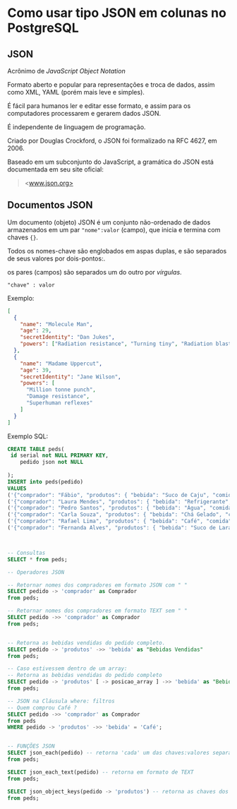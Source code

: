 # Como usar tipo JSON em colunas no PostgreSQL

## JSON

Acrônimo de *JavaScript Object Notation*

Formato aberto e popular para representações e troca de dados,
assim como XML, YAML (porém mais leve e simples).

É fácil para humanos ler e editar esse formato, e assim para os computadores processarem e gerarem dados JSON.

É independente de linguagem de programação.

Criado por Douglas Crockford, o JSON foi formalizado na RFC 4627, em 2006.

Baseado em um subconjunto do JavaScript, a gramática do JSON está documentada em seu site oficial:

> <www.json.org>

## Documentos JSON

Um documento (objeto) JSON é um conjunto não-ordenado de dados armazenados em um par `"nome":valor` (campo), que inicia e termina com chaves `{}`.

Todos os nomes-chave são englobados em aspas duplas, e são separados de seus valores por dois-pontos:.

os pares (campos) são separados um do outro por *vírgulas*.

`"chave" : valor`

Exemplo:

```json
[
  {
    "name": "Molecule Man",
    "age": 29,
    "secretIdentity": "Dan Jukes",
    "powers": ["Radiation resistance", "Turning tiny", "Radiation blast"]
  },
  {
    "name": "Madame Uppercut",
    "age": 39,
    "secretIdentity": "Jane Wilson",
    "powers": [
      "Million tonne punch",
      "Damage resistance",
      "Superhuman reflexes"
    ]
  }
]

```

Exemplo SQL:

```sql
CREATE TABLE peds(
 id serial not NULL PRIMARY KEY,
    pedido json not NULL
 
);
INSERT into peds(pedido)
VALUES
('{"comprador": "Fábio", "produtos": { "bebida": "Suco de Caju", "comida": "Pizza de Atum" }}'),
('{"comprador": "Laura Mendes", "produtos": { "bebida": "Refrigerante", "comida": "Hambúrguer" }}'),
('{"comprador": "Pedro Santos", "produtos": { "bebida": "Água", "comida": "Salada" }}'),
('{"comprador": "Carla Souza", "produtos": { "bebida": "Chá Gelado", "comida": "Sanduíche" }}'),
('{"comprador": "Rafael Lima", "produtos": { "bebida": "Café", "comida": "Bolo de Chocolate" }}'),
('{"comprador": "Fernanda Alves", "produtos": { "bebida": "Suco de Laranja", "comida": "Torta de Frango" }}');



-- Consultas
SELECT * from peds;

-- Operadores JSON

-- Retornar nomes dos compradores em formato JSON com " "
SELECT pedido -> 'comprador' as Comprador
from peds;

-- Retornar nomes dos compradores em formato TEXT sem " "
SELECT pedido ->> 'comprador' as Comprador
from peds;


-- Retorna as bebidas vendidas do pedido completo.
SELECT pedido -> 'produtos' ->> 'bebida' as "Bebidas Vendidas"
from peds;

-- Caso estivessem dentro de um array:
-- Retorna as bebidas vendidas do pedido completo
SELECT pedido -> 'produtos' [ -> posicao_array ] ->> 'bebida' as "Bebidas Vendidas"
from peds;

-- JSON na Cláusula where: filtros 
-- Quem comprou Café ?
SELECT pedido ->> 'comprador' as Comprador
from peds
WHERE pedido -> 'produtos' ->> 'bebida' = 'Café';


-- FUNÇÕES JSON 
SELECT json_each(pedido) -- retorna 'cada' um das chaves:valores separadas
from peds;

SELECT json_each_text(pedido) -- retorna em formato de TEXT
from peds;

SELECT json_object_keys(pedido -> 'produtos') -- retorna as chaves dos valores
from peds;

```
